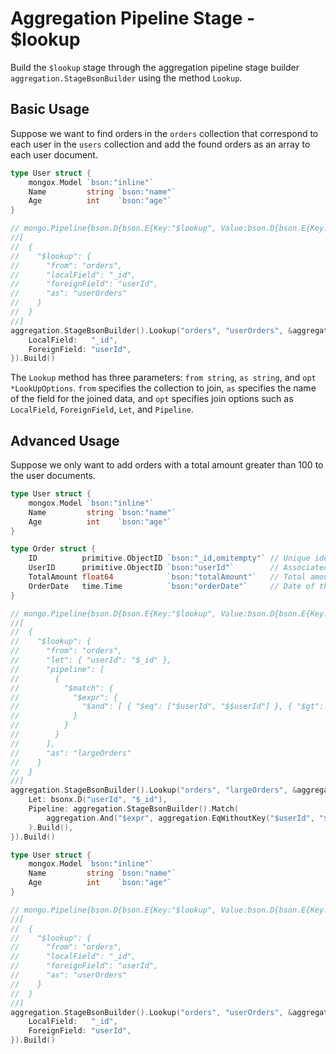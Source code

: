 # Aggregation Pipeline Stage - $lookup
Build the `$lookup` stage through the aggregation pipeline stage builder `aggregation.StageBsonBuilder` using the method `Lookup`.

## Basic Usage
Suppose we want to find orders in the `orders` collection that correspond to each user in the `users` collection and add the found orders as an array to each user document.

```go
type User struct {
	mongox.Model `bson:"inline"`
	Name         string `bson:"name"`
	Age          int    `bson:"age"`
}

// mongo.Pipeline{bson.D{bson.E{Key:"$lookup", Value:bson.D{bson.E{Key:"from", Value:"orders"}, bson.E{Key:"localField", Value:"_id"}, bson.E{Key:"foreignField", Value:"userId"}, bson.E{Key:"as", Value:"userOrders"}}}}}
//[
//  {
//    "$lookup": {
//      "from": "orders",
//      "localField": "_id",
//      "foreignField": "userId",
//      "as": "userOrders"
//    }
//  }
//]
aggregation.StageBsonBuilder().Lookup("orders", "userOrders", &aggregation.LookUpOptions{
    LocalField:   "_id",
    ForeignField: "userId",
}).Build()
```

The `Lookup` method has three parameters: `from string`, `as string`, and `opt *LookUpOptions`. `from` specifies the collection to join, `as` specifies the name of the field for the joined data, and `opt` specifies join options such as `LocalField`, `ForeignField`, `Let`, and `Pipeline`.

## Advanced Usage
Suppose we only want to add orders with a total amount greater than 100 to the user documents.

```go
type User struct {
	mongox.Model `bson:"inline"`
	Name         string `bson:"name"`
	Age          int    `bson:"age"`
}

type Order struct {
    ID          primitive.ObjectID `bson:"_id,omitempty"` // Unique identifier for the order
    UserID      primitive.ObjectID `bson:"userId"`        // Associated user ID, corresponding to the _id in the User collection
    TotalAmount float64            `bson:"totalAmount"`   // Total amount of the order
    OrderDate   time.Time          `bson:"orderDate"`     // Date of the order
}

// mongo.Pipeline{bson.D{bson.E{Key:"$lookup", Value:bson.D{bson.E{Key:"from", Value:"orders"}, bson.E{Key:"let", Value:bson.D{bson.E{Key:"userId", Value:"$_id"}}}, bson.E{Key:"pipeline", Value:mongo.Pipeline{bson.D{bson.E{Key:"$match", Value:bson.D{bson.E{Key:"$expr", Value:bson.D{bson.E{Key:"$and", Value:[]interface {}{bson.D{bson.E{Key:"$eq", Value:[]interface {}{"$userId", "$$userId"}}}, bson.D{bson.E{Key:"$gt", Value:[]interface {}{"$totalAmount", 100}}}}}}}}}}}}, bson.E{Key:"as", Value:"largeOrders"}}}}}
//[
//  {
//    "$lookup": {
//      "from": "orders",
//      "let": { "userId": "$_id" },
//      "pipeline": [
//        {
//          "$match": {
//            "$expr": {
//              "$and": [ { "$eq": ["$userId", "$$userId"] }, { "$gt": ["$totalAmount", 100] } ]
//            }
//          }
//        }
//      ],
//      "as": "largeOrders"
//    }
//  }
//]
aggregation.StageBsonBuilder().Lookup("orders", "largeOrders", &aggregation.LookUpOptions{
    Let: bsonx.D("userId", "$_id"),
    Pipeline: aggregation.StageBsonBuilder().Match(
        aggregation.And("$expr", aggregation.EqWithoutKey("$userId", "$$userId"), aggregation.GtWithoutKey("$totalAmount", 100)),
    ).Build(),
}).Build()
```

```go
type User struct {
    mongox.Model `bson:"inline"`
    Name         string `bson:"name"`
    Age          int    `bson:"age"`
}

// mongo.Pipeline{bson.D{bson.E{Key:"$lookup", Value:bson.D{bson.E{Key:"from", Value:"orders"}, bson.E{Key:"localField", Value:"_id"}, bson.E{Key:"foreignField", Value:"userId"}, bson.E{Key:"as", Value:"userOrders"}}}}}
//[
//  {
//    "$lookup": {
//      "from": "orders",
//      "localField": "_id",
//      "foreignField": "userId",
//      "as": "userOrders"
//    }
//  }
//]
aggregation.StageBsonBuilder().Lookup("orders", "userOrders", &aggregation.LookUpOptions{
    LocalField:   "_id",
    ForeignField: "userId",
}).Build()
```